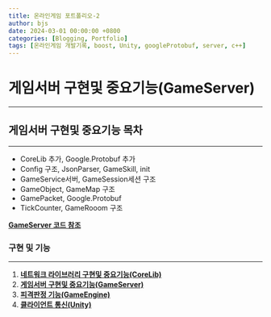 ```yaml
---
title: 온라인게임 포트폴리오-2
author: bjs
date: 2024-03-01 00:00:00 +0800
categories: [Blogging, Portfolio]
tags: [온라인게임 개발기록, boost, Unity, googleProtobuf, server, c++]
---
```


# 게임서버 구현및 중요기능(GameServer)
---

## 게임서버 구현및 중요기능 목차
---

- CoreLib 추가, Google.Protobuf 추가
- Config 구조, JsonParser, GameSkill, init
- GameService서버, GameSession세션 구조
- GameObject, GameMap 구조
- GamePacket, Google.Protobuf
- TickCounter, GameRooom 구조

[**GameServer 코드 참조**](https://github.com/qornwh/GameServerProject/tree/main/GameServer)

### 구현 및 기능
---

1. [**네트워크 라이브러리 구현및 중요기능(CoreLib)**](</posts/온라인게임-포트폴리오-1>)  
2. [**게임서버 구현및 중요기능(GameServer)**](</posts/온라인게임-포트폴리오-2>)  
3. [**피격판정 기능(GameEngine)**](</posts/온라인게임-포트폴리오-3>)  
4. [**클라이언트 통신(Unity)**](</posts/온라인게임-포트폴리오-4>)  